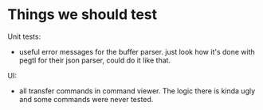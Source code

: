 # Things we should test

Unit tests:
- useful error messages for the buffer parser.
  just look how it's done with pegtl for their json parser, could do
  it like that.

UI:
- all transfer commands in command viewer. The logic there is kinda ugly
  and some commands were never tested.
